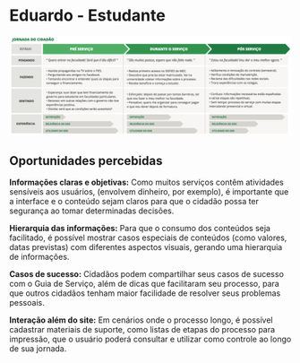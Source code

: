 # Eduardo - Estudante

![](mapa-estudante.png)

## Oportunidades percebidas

**Informações claras e objetivas:** Como muitos serviços contêm atividades sensíveis aos usuários, (envolvem dinheiro, por exemplo), é importante que a interface e o conteúdo sejam claros para que o cidadão possa ter segurança ao tomar determinadas decisões.

**Hierarquia das informações:** Para que o consumo dos conteúdos seja facilitado, é possível mostrar casos especiais de conteúdos (como valores, datas previstas) com diferentes aspectos visuais, gerando uma hierarquia de informações.

**Casos de sucesso:** Cidadãos podem compartilhar seus casos de sucesso com o Guia de Serviço, além de dicas que facilitaram seu processo, para que outros cidadãos tenham maior facilidade de resolver seus problemas pessoais.

**Interação além do site:** Em cenários onde o processo longo, é possível cadastrar materiais de suporte, como listas de etapas do processo para impressão, que o usuário poderá consultar e utilizar como controle ao longo de sua jornada.

